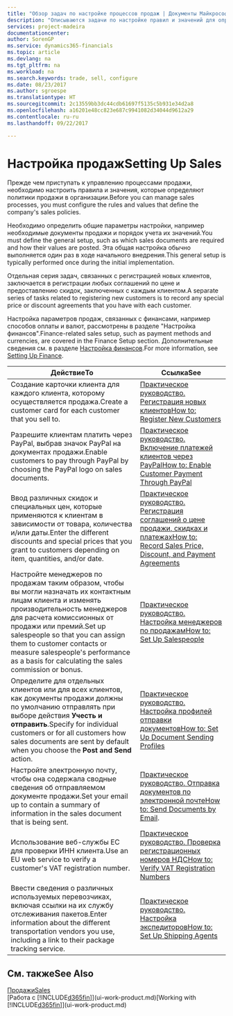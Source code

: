 ```yaml
---
title: "Обзор задач по настройке процессов продаж | Документы Майкрософт"
description: "Описываются задачи по настройке правил и значений для определения политик и процессов продаж."
services: project-madeira
documentationcenter: 
author: SorenGP
ms.service: dynamics365-financials
ms.topic: article
ms.devlang: na
ms.tgt_pltfrm: na
ms.workload: na
ms.search.keywords: trade, sell, configure
ms.date: 08/23/2017
ms.author: sgroespe
ms.translationtype: HT
ms.sourcegitcommit: 2c13559bb3dc44cdb61697f5135c5b931e34d2a8
ms.openlocfilehash: a16201e48cc823e687c9941082d34044d9612a29
ms.contentlocale: ru-ru
ms.lasthandoff: 09/22/2017

---
```

# <a name="setting-up-sales"></a><span data-ttu-id="e61ab-103">Настройка продаж</span><span class="sxs-lookup"><span data-stu-id="e61ab-103">Setting Up Sales</span></span>
<span data-ttu-id="e61ab-104">Прежде чем приступать к управлению процессами продажи, необходимо настроить правила и значения, которые определяют политики продажи в организации.</span><span class="sxs-lookup"><span data-stu-id="e61ab-104">Before you can manage sales processes, you must configure the rules and values that define the company's sales policies.</span></span>

<span data-ttu-id="e61ab-105">Необходимо определить общие параметры настройки, например необходимые документы продажи и порядок учета их значений.</span><span class="sxs-lookup"><span data-stu-id="e61ab-105">You must define the general setup, such as which sales documents are required and how their values are posted.</span></span> <span data-ttu-id="e61ab-106">Эта общая настройка обычно выполняется один раз в ходе начального внедрения.</span><span class="sxs-lookup"><span data-stu-id="e61ab-106">This general setup is typically performed once during the initial implementation.</span></span>

<span data-ttu-id="e61ab-107">Отдельная серия задач, связанных с регистрацией новых клиентов, заключается в регистрации любых соглашений по цене и предоставлению скидок, заключенных с каждым клиентом.</span><span class="sxs-lookup"><span data-stu-id="e61ab-107">A separate series of tasks related to registering new customers is to record any special price or discount agreements that you have with each customer.</span></span>

<span data-ttu-id="e61ab-108">Настройка параметров продаж, связанных с финансами, например способов оплаты и валют, рассмотрены в разделе "Настройка финансов".</span><span class="sxs-lookup"><span data-stu-id="e61ab-108">Finance-related sales setup, such as payment methods and currencies, are covered in the Finance Setup section.</span></span> <span data-ttu-id="e61ab-109">Дополнительные сведения см. в разделе [Настройка финансов](finance-setup-finance.md).</span><span class="sxs-lookup"><span data-stu-id="e61ab-109">For more information, see [Setting Up Finance](finance-setup-finance.md).</span></span>

| <span data-ttu-id="e61ab-110">Действие</span><span class="sxs-lookup"><span data-stu-id="e61ab-110">To</span></span> | <span data-ttu-id="e61ab-111">Ссылка</span><span class="sxs-lookup"><span data-stu-id="e61ab-111">See</span></span> |
| --- | --- |
| <span data-ttu-id="e61ab-112">Создание карточки клиента для каждого клиента, которому осуществляется продажа.</span><span class="sxs-lookup"><span data-stu-id="e61ab-112">Create a customer card for each customer that you sell to.</span></span> |[<span data-ttu-id="e61ab-113">Практическое руководство. Регистрация новых клиентов</span><span class="sxs-lookup"><span data-stu-id="e61ab-113">How to: Register New Customers</span></span>](sales-how-register-new-customers.md) |
| <span data-ttu-id="e61ab-114">Разрешите клиентам платить через PayPal, выбрав значок PayPal на документах продажи.</span><span class="sxs-lookup"><span data-stu-id="e61ab-114">Enable customers to pay through PayPal by choosing the PayPal logo on sales documents.</span></span> |[<span data-ttu-id="e61ab-115">Практическое руководство. Включение платежей клиентов через PayPal</span><span class="sxs-lookup"><span data-stu-id="e61ab-115">How to: Enable Customer Payment Through PayPal</span></span>](sales-how-enable-payment-service-extensions.md) |
| <span data-ttu-id="e61ab-116">Ввод различных скидок и специальных цен, которые применяются к клиентам в зависимости от товара, количества и/или даты.</span><span class="sxs-lookup"><span data-stu-id="e61ab-116">Enter the different discounts and special prices that you grant to customers depending on item, quantities, and/or date.</span></span> |[<span data-ttu-id="e61ab-117">Практическое руководство. Регистрация соглашений о цене продажи, скидках и платежах</span><span class="sxs-lookup"><span data-stu-id="e61ab-117">How to: Record Sales Price, Discount, and Payment Agreements</span></span>](sales-how-record-sales-price-discount-payment-agreements.md) |
| <span data-ttu-id="e61ab-118">Настройте менеджеров по продажам таким образом, чтобы вы могли назначать их контактным лицам клиента и изменять производительность менеджеров для расчета комиссионных от продажи или премий.</span><span class="sxs-lookup"><span data-stu-id="e61ab-118">Set up salespeople so that you can assign them to customer contacts or measure salespeople's performance as a basis for calculating the sales commission or bonus.</span></span> |[<span data-ttu-id="e61ab-119">Практическое руководство. Настройка менеджеров по продажам</span><span class="sxs-lookup"><span data-stu-id="e61ab-119">How to: Set Up Salespeople</span></span>](sales-how-setup-salespeople.md) |
| <span data-ttu-id="e61ab-120">Определите для отдельных клиентов или для всех клиентов, как документы продажи должны по умолчанию отправлять при выборе действия **Учесть и отправить**.</span><span class="sxs-lookup"><span data-stu-id="e61ab-120">Specify for individual customers or for all customers how sales documents are sent by default when you choose the **Post and Send** action.</span></span> |[<span data-ttu-id="e61ab-121">Практическое руководство. Настройка профилей отправки документов</span><span class="sxs-lookup"><span data-stu-id="e61ab-121">How to: Set Up Document Sending Profiles</span></span>](sales-how-setup-document-send-profiles.md) |
| <span data-ttu-id="e61ab-122">Настройте электронную почту, чтобы она содержала сводные сведения об отправляемом документе продажи.</span><span class="sxs-lookup"><span data-stu-id="e61ab-122">Set your email up to contain a summary of information in the sales document that is being sent.</span></span> |<span data-ttu-id="e61ab-123">[Практическое руководство. Отправка документов по электронной почте](ui-how-send-documents-email.md)</span><span class="sxs-lookup"><span data-stu-id="e61ab-123">[How to: Send Documents by Email](ui-how-send-documents-email.md).</span></span> |
|<span data-ttu-id="e61ab-124">Использование веб-службы ЕС для проверки ИНН клиента.</span><span class="sxs-lookup"><span data-stu-id="e61ab-124">Use an EU web service to verify a customer's VAT registration number.</span></span>|[<span data-ttu-id="e61ab-125">Практическое руководство. Проверка регистрационных номеров НДС</span><span class="sxs-lookup"><span data-stu-id="e61ab-125">How to: Verify VAT Registration Numbers</span></span>](sales-how-to-verify-vat-registration-numbers.md)|
|<span data-ttu-id="e61ab-126">Ввести сведения о различных используемых перевозчиках, включая ссылки на их службу отслеживания пакетов.</span><span class="sxs-lookup"><span data-stu-id="e61ab-126">Enter information about the different transportation vendors you use, including a link to their package tracking service.</span></span>|[<span data-ttu-id="e61ab-127">Практическое руководство. Настройка экспедиторов</span><span class="sxs-lookup"><span data-stu-id="e61ab-127">How to: Set Up Shipping Agents</span></span>](sales-how-to-set-up-shipping-agents.md)|

## <a name="see-also"></a><span data-ttu-id="e61ab-128">См. также</span><span class="sxs-lookup"><span data-stu-id="e61ab-128">See Also</span></span>
[<span data-ttu-id="e61ab-129">Продажи</span><span class="sxs-lookup"><span data-stu-id="e61ab-129">Sales</span></span>](sales-manage-sales.md)  
<span data-ttu-id="e61ab-130">[Работа с [!INCLUDE[d365fin](includes/d365fin_md.md)]](ui-work-product.md)</span><span class="sxs-lookup"><span data-stu-id="e61ab-130">[Working with [!INCLUDE[d365fin](includes/d365fin_md.md)]](ui-work-product.md)</span></span>

